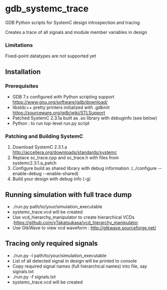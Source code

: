 # gdb_systemc_trace
GDB Python scripts for SystemC design introspection and tracing

Creates a trace of all signals and module member variables in design


### Limitations
Fixed-point datatypes are not supported yet


## Installation

### Prerequisites
* GDB 7.x configured with Python scripting support https://www.gnu.org/software/gdb/download/
* libstdc++ pretty printers initialized with .gdbinit https://sourceware.org/gdb/wiki/STLSupport
* Patched SystemC 2.3.1a built as .so library with debuginfo (see below)
* Python : to run top-level run.py script

### Patching and Building SystemC 
1. Download SystemC 2.3.1.a http://accellera.org/downloads/standards/systemc
2. Replace sc_trace.cpp and sc_trace.h with files from systemc2.3.1.a_patch 
3. Configure build as shared library with debug information:
    (../configure --enable-debug --enable-shared)
4. Build your design with debug info (-g)

## Running simulation with full trace dump

* ./run.py path/to/your/simulation_executable
* systemc_trace.vcd will be created
* Use vcd_hierarchy_manipulator to create hierarchical VCDs :https://github.com/yTakatsukasa/vcd_hierarchy_manipulator
* Use GtkWave to view vcd waveform : http://gtkwave.sourceforge.net/

## Tracing only required signals

* ./run.py -l path/to/your/simulation_executable
* List of all detected signal in design will be printed to console
* Copy required signal names (full hierarchical names) into file, say signals.txt
* ./run.py -f signals.txt
* systemc_trace.vcd will be created
